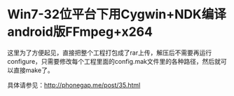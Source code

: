 # Win7-32位平台下用Cygwin+NDK编译android版FFmpeg+x264

这里为了方便起见，直接把整个工程打包成了rar上传，解压后不需要再运行configure，只需要修改每个工程里面的config.mak文件里的各种路径，然后就可以直接make了。

具体请参见：http://phonegap.me/post/35.html
